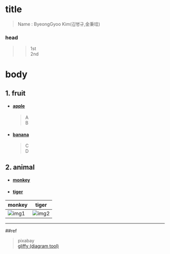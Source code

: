 title
=========
> Name : ByeongGyoo Kim(김병규,金秉珪)

### head
>	> 1st   
>	> 2nd   

# body
## 1. fruit
* #### [apple]
	> A   
	> B   
* #### [banana]
	> C   
	> D   

## 2. animal
* #### [monkey]
* #### [tiger]

| monkey | tiger |
|---|---|
| ![img1](https://cdn.pixabay.com/photo/2017/09/26/23/04/monkey-2790452_1280.jpg) | ![img2](https://cdn.pixabay.com/photo/2017/07/22/22/56/tiger-2530158_1280.jpg) |

---
##ref
>	pixabay   
>	[gliffy (diagram tool)](https://www.gliffy.com/)

[//]: #
[apple]: </> "apple"
[banana]: </>
[monkey]: </>
[tiger]: </>
